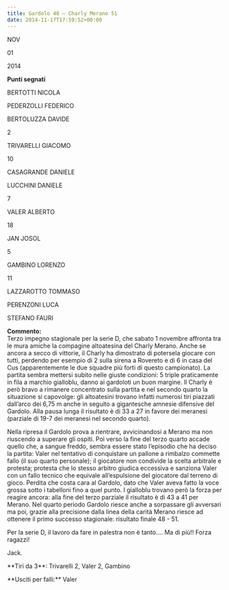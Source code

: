 ```yaml
---
title: Gardolo 48 – Charly Merano 51
date: 2014-11-17T17:59:52+00:00
---
```

NOV

01

2014

**Punti segnati**

BERTOTTI NICOLA

PEDERZOLLI FEDERICO

BERTOLUZZA DAVIDE

2

TRIVARELLI GIACOMO

10

CASAGRANDE DANIELE

LUCCHINI DANIELE

7

VALER ALBERTO

18

JAN JOSOL

5

GAMBINO LORENZO

11

LAZZAROTTO TOMMASO

PERENZONI LUCA

STEFANO FAURI

**Commento:**  
Terzo impegno stagionale per la serie D, che sabato 1 novembre affronta tra le mura amiche la compagine altoatesina del Charly Merano. Anche se ancora a secco di vittorie, il Charly ha dimostrato di potersela giocare con tutti, perdendo per esempio di 2 sulla sirena a Rovereto e di 6 in casa del Cus (apparentemente le due squadre più forti di questo campionato). La partita sembra mettersi subito nelle giuste condizioni: 5 triple praticamente in fila a marchio gialloblu, danno ai gardoloti un buon margine. Il Charly è però bravo a rimanere concentrato sulla partita e nel secondo quarto la situazione si capovolge: gli altoatesini trovano infatti numerosi tiri piazzati dall’arco dei 6,75 m anche in seguito a gigantesche amnesie difensive del Gardolo. Alla pausa lunga il risultato è di 33 a 27 in favore dei meranesi (parziale di 19-7 dei meranesi nel secondo quarto).

Nella ripresa il Gardolo prova a rientrare, avvicinandosi a Merano ma non riuscendo a superare gli ospiti. Poi verso la fine del terzo quarto accade quello che, a sangue freddo, sembra essere stato l’episodio che ha deciso la partita: Valer nel tentativo di conquistare un pallone a rimbalzo commette fallo (il suo quarto personale); il giocatore non condivide la scelta arbitrale e protesta; protesta che lo stesso arbitro giudica eccessiva e sanziona Valer con un fallo tecnico che equivale all’espulsione del giocatore dal terreno di gioco. Perdita che costa cara al Gardolo, dato che Valer aveva fatto la voce grossa sotto i tabelloni fino a quel punto. I gialloblu trovano però la forza per reagire ancora: alla fine del terzo parziale il risultato è di 43 a 41 per Merano. Nel quarto periodo Gardolo riesce anche a sorpassare gli avversari ma poi, grazie alla precisione dalla linea della carità Merano riesce ad ottenere il primo successo stagionale: risultato finale 48 - 51.

Per la serie D, il lavoro da fare in palestra non è tanto…. Ma di più!! Forza ragazzi!

Jack.

\*\*Tiri da 3\*\*: Trivarelli 2, Valer 2, Gambino

\*\*Usciti per falli:\*\* Valer